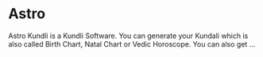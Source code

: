 # Astro
Astro Kundli is a Kundli Software. You can generate your Kundali which is also called Birth Chart, Natal Chart or Vedic Horoscope. You can also get ...
